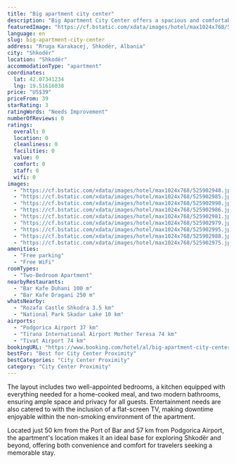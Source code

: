 ```yaml
---
title: "Big apartment city center"
description: "Big Apartment City Center offers a spacious and comfortable stay right in the heart of Shkodër, providing guests with the convenience of air-conditioned accommodations complete with a private balcony."
featuredImage: "https://cf.bstatic.com/xdata/images/hotel/max1024x768/525902948.jpg?k=21a7fb8fa9a64dd2b9c86c3ea7b6a698d939c61bc10167f6dd6a41bd2a7e25c8&o=&hp=1"
language: en
slug: big-apartment-city-center
address: "Rruga Karakacej, Shkodër, Albania"
city: "Shkodër"
location: "Shkodër"
accommodationType: "apartment"
coordinates:
  lat: 42.07341234
  lng: 19.51616038
price: "US$39"
priceFrom: 39
starRating: 3
ratingWords: "Needs Improvement"
numberOfReviews: 0
ratings:
  overall: 0
  location: 0
  cleanliness: 0
  facilities: 0
  value: 0
  comfort: 0
  staff: 0
  wifi: 0
images:
  - "https://cf.bstatic.com/xdata/images/hotel/max1024x768/525902948.jpg?k=21a7fb8fa9a64dd2b9c86c3ea7b6a698d939c61bc10167f6dd6a41bd2a7e25c8&o=&hp=1"
  - "https://cf.bstatic.com/xdata/images/hotel/max1024x768/525902985.jpg?k=d283be56479a73d6513e1db37ca2fe061ac15572318149addb3a80075b36f84b&o=&hp=1"
  - "https://cf.bstatic.com/xdata/images/hotel/max1024x768/525902990.jpg?k=3b034b8e62bd2ece90cb184767503bbdddc8c8d4f19042f9016589ecd65800e8&o=&hp=1"
  - "https://cf.bstatic.com/xdata/images/hotel/max1024x768/525902986.jpg?k=8fe0493e84c0694f56bce3c81da5b837d904cd51612acb3830ebd44f78693eba&o=&hp=1"
  - "https://cf.bstatic.com/xdata/images/hotel/max1024x768/525902981.jpg?k=608425934503e221239a445db9ba60458832e8a8dcf8db7c5226b4405a537063&o=&hp=1"
  - "https://cf.bstatic.com/xdata/images/hotel/max1024x768/525902979.jpg?k=94c5b651472e77525263c29662627defb6c477ae58d22ffc10cfdc04999a3477&o=&hp=1"
  - "https://cf.bstatic.com/xdata/images/hotel/max1024x768/525902995.jpg?k=a8f6ca1677242e69ece476156333c3ff9b4a09d1bc3094eafa9eb780b3371184&o=&hp=1"
  - "https://cf.bstatic.com/xdata/images/hotel/max1024x768/525902988.jpg?k=6b4daa5f47b9a26a53b4ff8101a90c3f349c357bae9a294126d99872acb95807&o=&hp=1"
  - "https://cf.bstatic.com/xdata/images/hotel/max1024x768/525902975.jpg?k=06bc9defd319f8e03b390eefef91c866a4cc80a151b8e0536526232697f5f06b&o=&hp=1"
amenities:
  - "Free parking"
  - "Free WiFi"
roomTypes:
  - "Two-Bedroom Apartment"
nearbyRestaurants:
  - "Bar Kafe Duhani 100 m"
  - "Bar Kafe Dragani 250 m"
whatsNearby:
  - "Rozafa Castle Shkodra 3.5 km"
  - "National Park Skadar Lake 10 km"
airports:
  - "Podgorica Airport 37 km"
  - "Tirana International Airport Mother Teresa 74 km"
  - "Tivat Airport 74 km"
bookingURL: "https://www.booking.com/hotel/al/big-apartment-city-center.en-gb.html?aid=8035640"
bestFor: "Best for City Center Proximity"
bestCategories: "City Center Proximity"
category: "City Center Proximity"
---
```


The layout includes two well-appointed bedrooms, a kitchen equipped with everything needed for a home-cooked meal, and two modern bathrooms, ensuring ample space and privacy for all guests. Entertainment needs are also catered to with the inclusion of a flat-screen TV, making downtime enjoyable within the non-smoking environment of the apartment.

Located just 50 km from the Port of Bar and 57 km from Podgorica Airport, the apartment's location makes it an ideal base for exploring Shkodër and beyond, offering both convenience and comfort for travelers seeking a memorable stay.